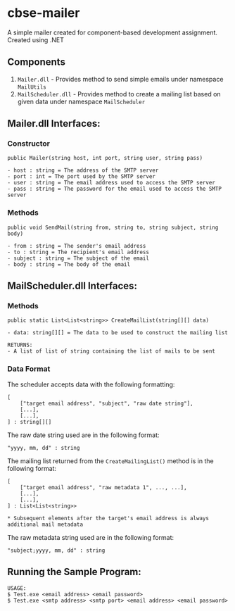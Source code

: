 # cbse-mailer

A simple mailer created for component-based development assignment. Created using .NET

## Components

1. ```Mailer.dll``` - Provides method to send simple emails under namespace ```MailUtils```
2. ```MailScheduler.dll``` - Provides method to create a mailing list based on given data under namespace ```MailScheduler```

## Mailer.dll Interfaces:

### Constructor

```
public Mailer(string host, int port, string user, string pass)

- host : string = The address of the SMTP server
- port : int = The port used by the SMTP server
- user : string = The email address used to access the SMTP server
- pass : string = The password for the email used to access the SMTP server
```

### Methods

```
public void SendMail(string from, string to, string subject, string body)

- from : string = The sender's email address
- to : string = The recipient's email address
- subject : string = The subject of the email
- body : string = The body of the email
```

## MailScheduler.dll Interfaces:

### Methods

```
public static List<List<string>> CreateMailList(string[][] data)

- data: string[][] = The data to be used to construct the mailing list

RETURNS:
- A list of list of string containing the list of mails to be sent
```

### Data Format

The scheduler accepts data with the following formatting:

```
[
    ["target email address", "subject", "raw date string"],
    [...],
    [...],
] : string[][]
```

The raw date string used are in the following format:

```
"yyyy, mm, dd" : string
```

The mailing list returned from the ```CreateMailingList()``` method is in the following format:

```
[
    ["target email address", "raw metadata 1", ..., ...],
    [...],
    [...],
] : List<List<string>>

* Subsequent elements after the target's email address is always additional mail metadata
```

The raw metadata string used are in the following format:

```
"subject;yyyy, mm, dd" : string
```

## Running the Sample Program:

```
USAGE:
$ Test.exe <email address> <email password>
$ Test.exe <smtp address> <smtp port> <email address> <email password>
```